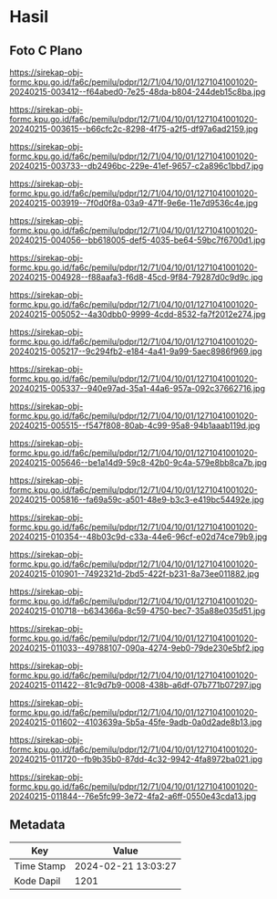 # Hasil

## Foto C Plano

https://sirekap-obj-formc.kpu.go.id/fa6c/pemilu/pdpr/12/71/04/10/01/1271041001020-20240215-003412--f64abed0-7e25-48da-b804-244deb15c8ba.jpg

https://sirekap-obj-formc.kpu.go.id/fa6c/pemilu/pdpr/12/71/04/10/01/1271041001020-20240215-003615--b66cfc2c-8298-4f75-a2f5-df97a6ad2159.jpg

https://sirekap-obj-formc.kpu.go.id/fa6c/pemilu/pdpr/12/71/04/10/01/1271041001020-20240215-003733--db2496bc-229e-41ef-9657-c2a896c1bbd7.jpg

https://sirekap-obj-formc.kpu.go.id/fa6c/pemilu/pdpr/12/71/04/10/01/1271041001020-20240215-003919--7f0d0f8a-03a9-471f-9e6e-11e7d9536c4e.jpg

https://sirekap-obj-formc.kpu.go.id/fa6c/pemilu/pdpr/12/71/04/10/01/1271041001020-20240215-004056--bb618005-def5-4035-be64-59bc7f6700d1.jpg

https://sirekap-obj-formc.kpu.go.id/fa6c/pemilu/pdpr/12/71/04/10/01/1271041001020-20240215-004928--f88aafa3-f6d8-45cd-9f84-79287d0c9d9c.jpg

https://sirekap-obj-formc.kpu.go.id/fa6c/pemilu/pdpr/12/71/04/10/01/1271041001020-20240215-005052--4a30dbb0-9999-4cdd-8532-fa7f2012e274.jpg

https://sirekap-obj-formc.kpu.go.id/fa6c/pemilu/pdpr/12/71/04/10/01/1271041001020-20240215-005217--9c294fb2-e184-4a41-9a99-5aec8986f969.jpg

https://sirekap-obj-formc.kpu.go.id/fa6c/pemilu/pdpr/12/71/04/10/01/1271041001020-20240215-005337--940e97ad-35a1-44a6-957a-092c37662716.jpg

https://sirekap-obj-formc.kpu.go.id/fa6c/pemilu/pdpr/12/71/04/10/01/1271041001020-20240215-005515--f547f808-80ab-4c99-95a8-94b1aaab119d.jpg

https://sirekap-obj-formc.kpu.go.id/fa6c/pemilu/pdpr/12/71/04/10/01/1271041001020-20240215-005646--be1a14d9-59c8-42b0-9c4a-579e8bb8ca7b.jpg

https://sirekap-obj-formc.kpu.go.id/fa6c/pemilu/pdpr/12/71/04/10/01/1271041001020-20240215-005816--fa69a59c-a501-48e9-b3c3-e419bc54492e.jpg

https://sirekap-obj-formc.kpu.go.id/fa6c/pemilu/pdpr/12/71/04/10/01/1271041001020-20240215-010354--48b03c9d-c33a-44e6-96cf-e02d74ce79b9.jpg

https://sirekap-obj-formc.kpu.go.id/fa6c/pemilu/pdpr/12/71/04/10/01/1271041001020-20240215-010901--7492321d-2bd5-422f-b231-8a73ee011882.jpg

https://sirekap-obj-formc.kpu.go.id/fa6c/pemilu/pdpr/12/71/04/10/01/1271041001020-20240215-010718--b634366a-8c59-4750-bec7-35a88e035d51.jpg

https://sirekap-obj-formc.kpu.go.id/fa6c/pemilu/pdpr/12/71/04/10/01/1271041001020-20240215-011033--49788107-090a-4274-9eb0-79de230e5bf2.jpg

https://sirekap-obj-formc.kpu.go.id/fa6c/pemilu/pdpr/12/71/04/10/01/1271041001020-20240215-011422--81c9d7b9-0008-438b-a6df-07b771b07297.jpg

https://sirekap-obj-formc.kpu.go.id/fa6c/pemilu/pdpr/12/71/04/10/01/1271041001020-20240215-011602--4103639a-5b5a-45fe-9adb-0a0d2ade8b13.jpg

https://sirekap-obj-formc.kpu.go.id/fa6c/pemilu/pdpr/12/71/04/10/01/1271041001020-20240215-011720--fb9b35b0-87dd-4c32-9942-4fa8972ba021.jpg

https://sirekap-obj-formc.kpu.go.id/fa6c/pemilu/pdpr/12/71/04/10/01/1271041001020-20240215-011844--76e5fc99-3e72-4fa2-a6ff-0550e43cda13.jpg


## Metadata

| Key        | Value               |
| ---------- | ------------------- |
| Time Stamp | 2024-02-21 13:03:27 |
| Kode Dapil | 1201                |



